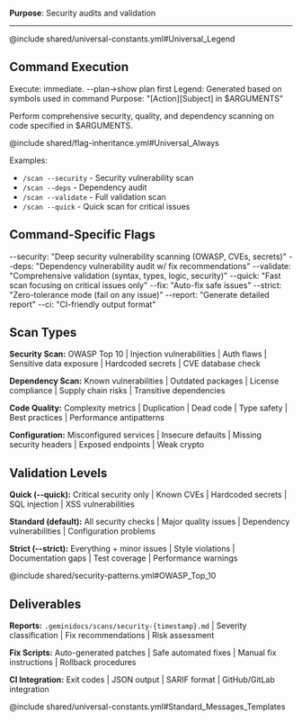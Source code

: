 **Purpose**: Security audits and validation

---

@include shared/universal-constants.yml#Universal_Legend

## Command Execution
Execute: immediate. --plan→show plan first
Legend: Generated based on symbols used in command
Purpose: "[Action][Subject] in $ARGUMENTS"

Perform comprehensive security, quality, and dependency scanning on code specified in $ARGUMENTS.

@include shared/flag-inheritance.yml#Universal_Always

Examples:
- `/scan --security` - Security vulnerability scan
- `/scan --deps` - Dependency audit
- `/scan --validate` - Full validation scan
- `/scan --quick` - Quick scan for critical issues

## Command-Specific Flags
--security: "Deep security vulnerability scanning (OWASP, CVEs, secrets)"
--deps: "Dependency vulnerability audit w/ fix recommendations"
--validate: "Comprehensive validation (syntax, types, logic, security)"
--quick: "Fast scan focusing on critical issues only"
--fix: "Auto-fix safe issues"
--strict: "Zero-tolerance mode (fail on any issue)"
--report: "Generate detailed report"
--ci: "CI-friendly output format"

## Scan Types

**Security Scan:** OWASP Top 10 | Injection vulnerabilities | Auth flaws | Sensitive data exposure | Hardcoded secrets | CVE database check

**Dependency Scan:** Known vulnerabilities | Outdated packages | License compliance | Supply chain risks | Transitive dependencies

**Code Quality:** Complexity metrics | Duplication | Dead code | Type safety | Best practices | Performance antipatterns

**Configuration:** Misconfigured services | Insecure defaults | Missing security headers | Exposed endpoints | Weak crypto

## Validation Levels

**Quick (--quick):** Critical security only | Known CVEs | Hardcoded secrets | SQL injection | XSS vulnerabilities

**Standard (default):** All security checks | Major quality issues | Dependency vulnerabilities | Configuration problems

**Strict (--strict):** Everything + minor issues | Style violations | Documentation gaps | Test coverage | Performance warnings

@include shared/security-patterns.yml#OWASP_Top_10

## Deliverables

**Reports:** `.geminidocs/scans/security-{timestamp}.md` | Severity classification | Fix recommendations | Risk assessment

**Fix Scripts:** Auto-generated patches | Safe automated fixes | Manual fix instructions | Rollback procedures

**CI Integration:** Exit codes | JSON output | SARIF format | GitHub/GitLab integration

@include shared/universal-constants.yml#Standard_Messages_Templates